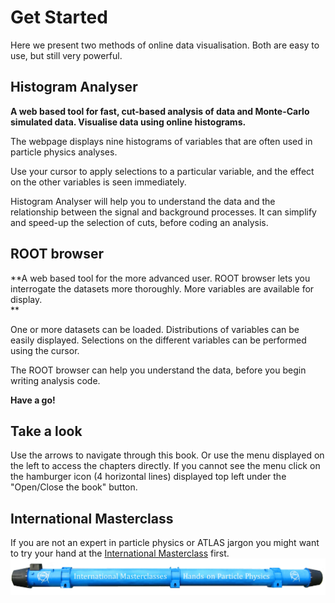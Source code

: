 # Get Started
Here we present two methods of online data visualisation.  Both are easy to use, but still very powerful.  


## Histogram Analyser

**A web based tool for fast, cut-based analysis of data and Monte-Carlo simulated data. Visualise data using online histograms.**

The webpage displays nine histograms of variables that are often used in particle physics analyses.  

Use your cursor to apply selections to a particular variable, and the effect on the other variables is seen immediately.  

Histogram Analyser will help you to understand the data and the relationship between the signal and background processes. It can simplify and speed-up the selection of cuts, before coding an analysis.


## ROOT browser

**A web based tool for the more advanced user. ROOT browser lets you interrogate the datasets more thoroughly.  More variables are available for display.  
**

One or more datasets can be loaded.  Distributions of variables can be easily displayed.
Selections on the different variables can be performed using the cursor.

The ROOT browser can help you understand the data, before you begin writing analysis code.

**Have a go!**

## Take a look

Use the arrows to navigate through this book. Or use the menu displayed on the left 
to access the chapters directly.  If you cannot see the menu click on the hamburger icon (4 horizontal lines) displayed top left under the "Open/Close the book" button. 

## International Masterclass

If you are not an expert in particle physics or ATLAS jargon you might want to try your hand at the [International Masterclass](http://atlas.physicsmasterclasses.org/en/index.htm) first.
![](pictures/IntMasterclasses.png)

